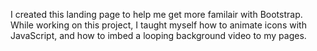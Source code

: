 I created this landing page to help me get more familair with Bootstrap. While working on this project, 
I taught myself how to animate icons with JavaScript, and how to imbed a looping background video to my pages.
